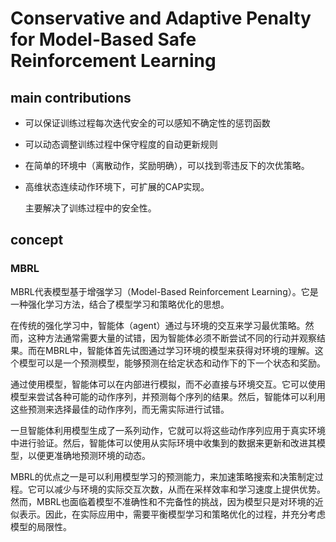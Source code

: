# Conservative and Adaptive Penalty for Model-Based Safe Reinforcement Learning

## main contributions
* 可以保证训练过程每次迭代安全的可以感知不确定性的惩罚函数
* 可以动态调整训练过程中保守程度的自动更新规则
* 在简单的环境中（离散动作，奖励明确），可以找到零违反下的次优策略。
* 高维状态连续动作环境下，可扩展的CAP实现。
  
  主要解决了训练过程中的安全性。

## concept
### MBRL
MBRL代表模型基于增强学习（Model-Based Reinforcement Learning）。它是一种强化学习方法，结合了模型学习和策略优化的思想。

在传统的强化学习中，智能体（agent）通过与环境的交互来学习最优策略。然而，这种方法通常需要大量的试错，因为智能体必须不断尝试不同的行动并观察结果。而在MBRL中，智能体首先试图通过学习环境的模型来获得对环境的理解。这个模型可以是一个预测模型，能够预测在给定状态和动作下的下一个状态和奖励。

通过使用模型，智能体可以在内部进行模拟，而不必直接与环境交互。它可以使用模型来尝试各种可能的动作序列，并预测每个序列的结果。然后，智能体可以利用这些预测来选择最佳的动作序列，而无需实际进行试错。

一旦智能体利用模型生成了一系列动作，它就可以将这些动作序列应用于真实环境中进行验证。然后，智能体可以使用从实际环境中收集到的数据来更新和改进其模型，以便更准确地预测环境的动态。

MBRL的优点之一是可以利用模型学习的预测能力，来加速策略搜索和决策制定过程。它可以减少与环境的实际交互次数，从而在采样效率和学习速度上提供优势。然而，MBRL也面临着模型不准确性和不完备性的挑战，因为模型只是对环境的近似表示。因此，在实际应用中，需要平衡模型学习和策略优化的过程，并充分考虑模型的局限性。



  